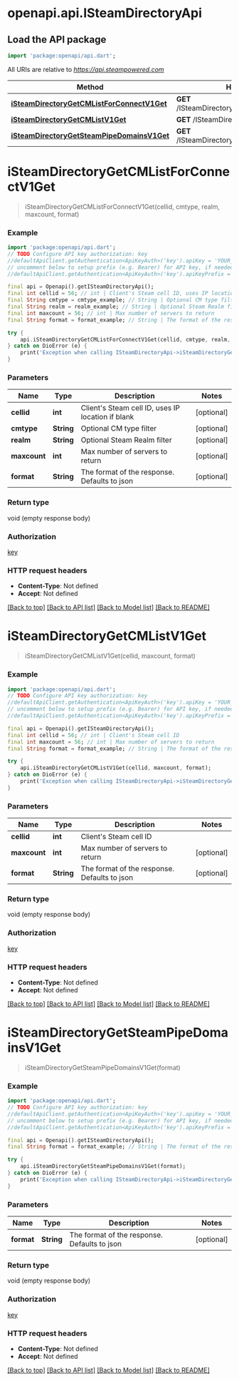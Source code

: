# openapi.api.ISteamDirectoryApi

## Load the API package
```dart
import 'package:openapi/api.dart';
```

All URIs are relative to *https://api.steampowered.com*

Method | HTTP request | Description
------------- | ------------- | -------------
[**iSteamDirectoryGetCMListForConnectV1Get**](ISteamDirectoryApi.md#isteamdirectorygetcmlistforconnectv1get) | **GET** /ISteamDirectory/GetCMListForConnect/v1 | 
[**iSteamDirectoryGetCMListV1Get**](ISteamDirectoryApi.md#isteamdirectorygetcmlistv1get) | **GET** /ISteamDirectory/GetCMList/v1 | 
[**iSteamDirectoryGetSteamPipeDomainsV1Get**](ISteamDirectoryApi.md#isteamdirectorygetsteampipedomainsv1get) | **GET** /ISteamDirectory/GetSteamPipeDomains/v1 | 


# **iSteamDirectoryGetCMListForConnectV1Get**
> iSteamDirectoryGetCMListForConnectV1Get(cellid, cmtype, realm, maxcount, format)



### Example
```dart
import 'package:openapi/api.dart';
// TODO Configure API key authorization: key
//defaultApiClient.getAuthentication<ApiKeyAuth>('key').apiKey = 'YOUR_API_KEY';
// uncomment below to setup prefix (e.g. Bearer) for API key, if needed
//defaultApiClient.getAuthentication<ApiKeyAuth>('key').apiKeyPrefix = 'Bearer';

final api = Openapi().getISteamDirectoryApi();
final int cellid = 56; // int | Client's Steam cell ID, uses IP location if blank
final String cmtype = cmtype_example; // String | Optional CM type filter
final String realm = realm_example; // String | Optional Steam Realm filter
final int maxcount = 56; // int | Max number of servers to return
final String format = format_example; // String | The format of the response. Defaults to json

try {
    api.iSteamDirectoryGetCMListForConnectV1Get(cellid, cmtype, realm, maxcount, format);
} catch on DioError (e) {
    print('Exception when calling ISteamDirectoryApi->iSteamDirectoryGetCMListForConnectV1Get: $e\n');
}
```

### Parameters

Name | Type | Description  | Notes
------------- | ------------- | ------------- | -------------
 **cellid** | **int**| Client's Steam cell ID, uses IP location if blank | [optional] 
 **cmtype** | **String**| Optional CM type filter | [optional] 
 **realm** | **String**| Optional Steam Realm filter | [optional] 
 **maxcount** | **int**| Max number of servers to return | [optional] 
 **format** | **String**| The format of the response. Defaults to json | [optional] 

### Return type

void (empty response body)

### Authorization

[key](../README.md#key)

### HTTP request headers

 - **Content-Type**: Not defined
 - **Accept**: Not defined

[[Back to top]](#) [[Back to API list]](../README.md#documentation-for-api-endpoints) [[Back to Model list]](../README.md#documentation-for-models) [[Back to README]](../README.md)

# **iSteamDirectoryGetCMListV1Get**
> iSteamDirectoryGetCMListV1Get(cellid, maxcount, format)



### Example
```dart
import 'package:openapi/api.dart';
// TODO Configure API key authorization: key
//defaultApiClient.getAuthentication<ApiKeyAuth>('key').apiKey = 'YOUR_API_KEY';
// uncomment below to setup prefix (e.g. Bearer) for API key, if needed
//defaultApiClient.getAuthentication<ApiKeyAuth>('key').apiKeyPrefix = 'Bearer';

final api = Openapi().getISteamDirectoryApi();
final int cellid = 56; // int | Client's Steam cell ID
final int maxcount = 56; // int | Max number of servers to return
final String format = format_example; // String | The format of the response. Defaults to json

try {
    api.iSteamDirectoryGetCMListV1Get(cellid, maxcount, format);
} catch on DioError (e) {
    print('Exception when calling ISteamDirectoryApi->iSteamDirectoryGetCMListV1Get: $e\n');
}
```

### Parameters

Name | Type | Description  | Notes
------------- | ------------- | ------------- | -------------
 **cellid** | **int**| Client's Steam cell ID | 
 **maxcount** | **int**| Max number of servers to return | [optional] 
 **format** | **String**| The format of the response. Defaults to json | [optional] 

### Return type

void (empty response body)

### Authorization

[key](../README.md#key)

### HTTP request headers

 - **Content-Type**: Not defined
 - **Accept**: Not defined

[[Back to top]](#) [[Back to API list]](../README.md#documentation-for-api-endpoints) [[Back to Model list]](../README.md#documentation-for-models) [[Back to README]](../README.md)

# **iSteamDirectoryGetSteamPipeDomainsV1Get**
> iSteamDirectoryGetSteamPipeDomainsV1Get(format)



### Example
```dart
import 'package:openapi/api.dart';
// TODO Configure API key authorization: key
//defaultApiClient.getAuthentication<ApiKeyAuth>('key').apiKey = 'YOUR_API_KEY';
// uncomment below to setup prefix (e.g. Bearer) for API key, if needed
//defaultApiClient.getAuthentication<ApiKeyAuth>('key').apiKeyPrefix = 'Bearer';

final api = Openapi().getISteamDirectoryApi();
final String format = format_example; // String | The format of the response. Defaults to json

try {
    api.iSteamDirectoryGetSteamPipeDomainsV1Get(format);
} catch on DioError (e) {
    print('Exception when calling ISteamDirectoryApi->iSteamDirectoryGetSteamPipeDomainsV1Get: $e\n');
}
```

### Parameters

Name | Type | Description  | Notes
------------- | ------------- | ------------- | -------------
 **format** | **String**| The format of the response. Defaults to json | [optional] 

### Return type

void (empty response body)

### Authorization

[key](../README.md#key)

### HTTP request headers

 - **Content-Type**: Not defined
 - **Accept**: Not defined

[[Back to top]](#) [[Back to API list]](../README.md#documentation-for-api-endpoints) [[Back to Model list]](../README.md#documentation-for-models) [[Back to README]](../README.md)

